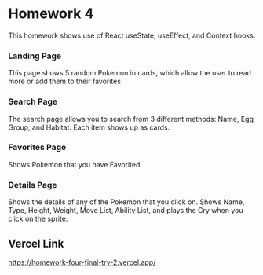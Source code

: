 # Homework 4
This homework shows use of React useState, useEffect, and Context hooks.

### Landing Page
This page shows 5 random Pokemon in cards, which allow the user to read more or add them to their favorites

### Search Page
The search page allows you to search from 3 different methods: Name, Egg Group, and Habitat. Each item shows up as cards.

### Favorites Page
Shows Pokemon that you have Favorited.

### Details Page
Shows the details of any of the Pokemon that you click on. Shows Name, Type, Height, Weight, Move List, Ability List, and plays the Cry when you click on the sprite.


## Vercel Link
https://homework-four-final-try-2.vercel.app/
